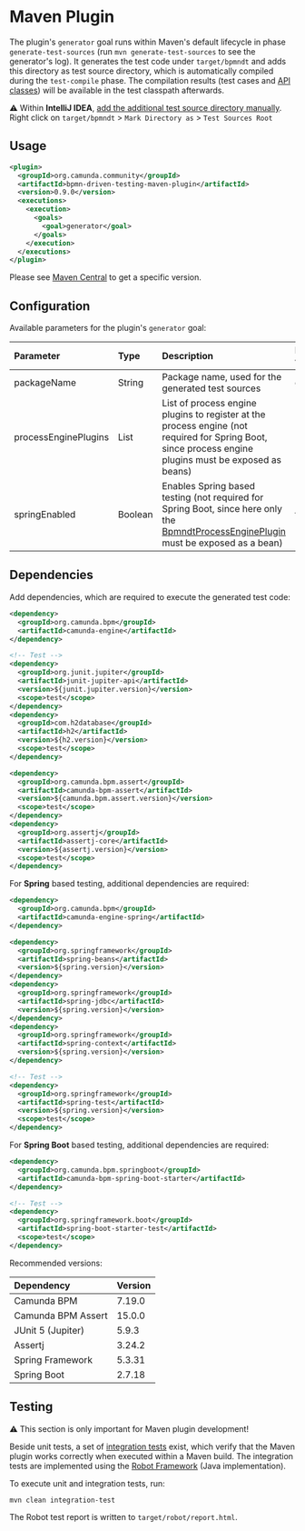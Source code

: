# Maven Plugin
The plugin's `generator` goal runs within Maven's default lifecycle in phase `generate-test-sources` (run `mvn generate-test-sources` to see the generator's log).
It generates the test code under `target/bpmndt` and adds this directory as test source directory, which is automatically compiled during the `test-compile` phase.
The compilation results (test cases and [API classes](../impl/src/main/java/org/camunda/community/bpmndt/api)) will be available in the test classpath afterwards.

:warning: Within **IntelliJ IDEA**, [add the additional test source directory manually](https://www.jetbrains.com/help/idea/testing.html#add-test-root).
Right click on `target/bpmndt` > `Mark Directory as` > `Test Sources Root`

## Usage

```xml
<plugin>
  <groupId>org.camunda.community</groupId>
  <artifactId>bpmn-driven-testing-maven-plugin</artifactId>
  <version>0.9.0</version>
  <executions>
    <execution>
      <goals>
        <goal>generator</goal>
      </goals>
    </execution>
  </executions>
</plugin>
```

Please see [Maven Central](https://central.sonatype.com/artifact/org.camunda.community/bpmn-driven-testing-maven-plugin/0.9.0/versions) to get a specific version.

## Configuration
Available parameters for the plugin's `generator` goal:

| Parameter            | Type         | Description                                                                | Default value |
|:---------------------|:-------------|:---------------------------------------------------------------------------|:--------------|
| packageName          | String       | Package name, used for the generated test sources | generated     |
| processEnginePlugins | List<String> | List of process engine plugins to register at the process engine (not required for Spring Boot, since process engine plugins must be exposed as beans) | -             |
| springEnabled        | Boolean      | Enables Spring based testing (not required for Spring Boot, since here only the [BpmndtProcessEnginePlugin](../impl/src/main/java/org/camunda/community/bpmndt/api/cfg/BpmndtProcessEnginePlugin.java) must be exposed as a bean) | false |

## Dependencies
Add dependencies, which are required to execute the generated test code:

```xml
<dependency>
  <groupId>org.camunda.bpm</groupId>
  <artifactId>camunda-engine</artifactId>
</dependency>

<!-- Test -->
<dependency>
  <groupId>org.junit.jupiter</groupId>
  <artifactId>junit-jupiter-api</artifactId>
  <version>${junit.jupiter.version}</version>
  <scope>test</scope>
</dependency>
<dependency>
  <groupId>com.h2database</groupId>
  <artifactId>h2</artifactId>
  <version>${h2.version}</version>
  <scope>test</scope>
</dependency>

<dependency>
  <groupId>org.camunda.bpm.assert</groupId>
  <artifactId>camunda-bpm-assert</artifactId>
  <version>${camunda.bpm.assert.version}</version>
  <scope>test</scope>
</dependency>
<dependency>
  <groupId>org.assertj</groupId>
  <artifactId>assertj-core</artifactId>
  <version>${assertj.version}</version>
  <scope>test</scope>
</dependency>
```

For **Spring** based testing, additional dependencies are required:

```xml
<dependency>
  <groupId>org.camunda.bpm</groupId>
  <artifactId>camunda-engine-spring</artifactId>
</dependency>

<dependency>
  <groupId>org.springframework</groupId>
  <artifactId>spring-beans</artifactId>
  <version>${spring.version}</version>
</dependency>
<dependency>
  <groupId>org.springframework</groupId>
  <artifactId>spring-jdbc</artifactId>
  <version>${spring.version}</version>
</dependency>
<dependency>
  <groupId>org.springframework</groupId>
  <artifactId>spring-context</artifactId>
  <version>${spring.version}</version>
</dependency>

<!-- Test -->
<dependency>
  <groupId>org.springframework</groupId>
  <artifactId>spring-test</artifactId>
  <version>${spring.version}</version>
  <scope>test</scope>
</dependency>
```

For **Spring Boot** based testing, additional dependencies are required:

```xml
<dependency>
  <groupId>org.camunda.bpm.springboot</groupId>
  <artifactId>camunda-bpm-spring-boot-starter</artifactId>
</dependency>

<!-- Test -->
<dependency>
  <groupId>org.springframework.boot</groupId>
  <artifactId>spring-boot-starter-test</artifactId>
  <scope>test</scope>
</dependency>
```

Recommended versions:

| Dependency         | Version |
|:-------------------|:--------|
| Camunda BPM        | 7.19.0  |
| Camunda BPM Assert | 15.0.0  |
| JUnit 5 (Jupiter)  | 5.9.3   |
| Assertj            | 3.24.2  |
| Spring Framework   | 5.3.31  |
| Spring Boot        | 2.7.18  |

## Testing
:warning: This section is only important for Maven plugin development!

Beside unit tests, a set of [integration tests](../integration-tests) exist,
which verify that the Maven plugin works correctly when executed within a Maven build.
The integration tests are implemented using the [Robot Framework](https://robotframework.org/) (Java implementation).

To execute unit and integration tests, run:

```
mvn clean integration-test
```

The Robot test report is written to `target/robot/report.html`.
